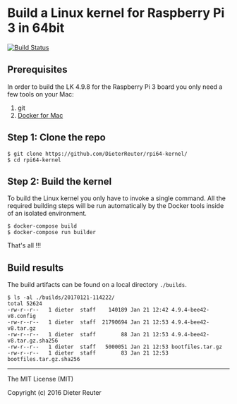 
# Build a Linux kernel for Raspberry Pi 3 in 64bit
[![Build Status](https://travis-ci.com/DieterReuter/rpi64-kernel.svg?token=ExPqNxiRaVAPsjieDH9T&branch=master)](https://travis-ci.com/DieterReuter/rpi64-kernel)


## Prerequisites
In order to build the LK 4.9.8 for the Raspberry Pi 3 board you only need a few tools on your Mac:

1. git
2. [Docker for Mac](https://docs.docker.com/docker-for-mac/)


## Step 1: Clone the repo
```
$ git clone https://github.com/DieterReuter/rpi64-kernel/
$ cd rpi64-kernel
```


## Step 2: Build the kernel
To build the Linux kernel you only have to invoke a single command. All the required building steps will be run automatically by the Docker tools inside of an isolated environment.
```
$ docker-compose build
$ docker-compose run builder
```

That's all !!!


## Build results
The build artifacts can be found on a local directory `./builds`.
```
$ ls -al ./builds/20170121-114222/
total 52624
-rw-r--r--   1 dieter  staff    140189 Jan 21 12:42 4.9.4-bee42-v8.config
-rw-r--r--   1 dieter  staff  21790694 Jan 21 12:53 4.9.4-bee42-v8.tar.gz
-rw-r--r--   1 dieter  staff        88 Jan 21 12:53 4.9.4-bee42-v8.tar.gz.sha256
-rw-r--r--   1 dieter  staff   5000051 Jan 21 12:53 bootfiles.tar.gz
-rw-r--r--   1 dieter  staff        83 Jan 21 12:53 bootfiles.tar.gz.sha256
```


---
The MIT License (MIT)

Copyright (c) 2016 Dieter Reuter
